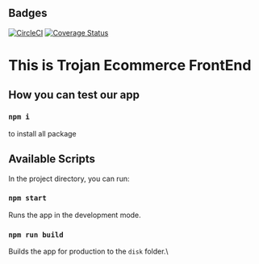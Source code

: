 ## Badges
[![CircleCI](https://dl.circleci.com/status-badge/img/gh/atlp-rwanda/trojans-ec-fe/tree/dev.svg?style=svg)](https://dl.circleci.com/status-badge/redirect/gh/atlp-rwanda/trojans-ec-fe/tree/dev)
[![Coverage Status](https://coveralls.io/repos/github/atlp-rwanda/trojans-ec-fe/badge.svg?branch=dev)](https://coveralls.io/github/atlp-rwanda/trojans-ec-fe?branch=dev)
# This is Trojan Ecommerce FrontEnd

## How you can test our app

### `npm i`

to install all package

## Available Scripts

In the project directory, you can run:

### `npm start`

Runs the app in the development mode.

### `npm run build`

Builds the app for production to the `disk` folder.\



